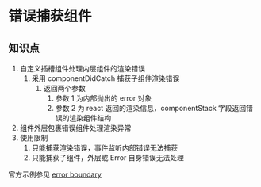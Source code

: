 # 错误捕获组件

## 知识点
1. 自定义插槽组件处理内层组件的渲染错误
   1. 采用 componentDidCatch 捕获子组件渲染错误
      1. 返回两个参数
         1. 参数 1 为内部抛出的 error 对象
         2. 参数 2 为 react 返回的渲染信息，componentStack 字段返回错误的渲染组件结构
2. 组件外层包裹错误组件处理渲染异常
3. 使用限制
   1. 只能捕获渲染错误，事件监听内部错误无法捕获
   2. 只能捕获子组件，外层或 Error 自身错误无法处理

官方示例参见 [error boundary](https://codepen.io/gaearon/pen/wqvxGa?editors=0010)